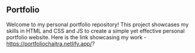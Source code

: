 ## Portfolio
Welcome to my personal portfolio repository! This project showcases my skills in HTML and CSS and JS to create a simple yet effective personal portfolio website. 
Here is the link showcasing my work - https://portfoliochaitra.netlify.app/?
